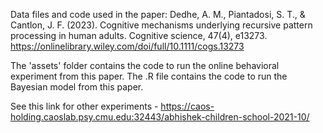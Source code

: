 Data files and code used in the paper:
Dedhe, A. M., Piantadosi, S. T., & Cantlon, J. F. (2023). Cognitive mechanisms underlying recursive pattern processing in human adults. Cognitive science, 47(4), e13273.
https://onlinelibrary.wiley.com/doi/full/10.1111/cogs.13273

The 'assets' folder contains the code to run the online behavioral experiment from this paper.
The .R file contains the code to run the Bayesian model from this paper.

See this link for other experiments - https://caos-holding.caoslab.psy.cmu.edu:32443/abhishek-children-school-2021-10/
